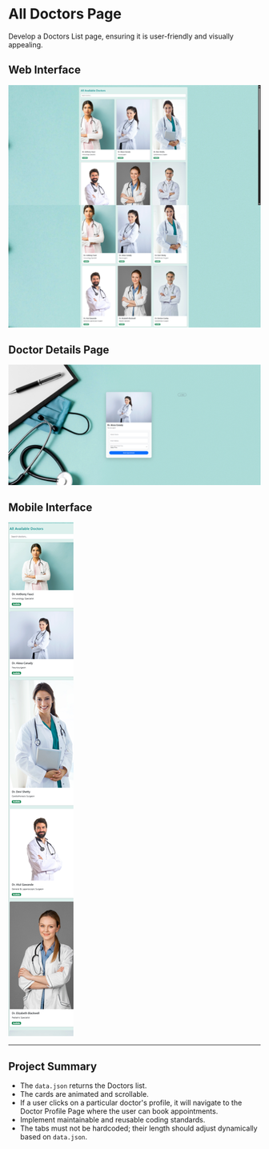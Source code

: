 # All Doctors Page

Develop a Doctors List page, ensuring it is user-friendly and visually appealing.

## Web Interface

![Doctor List](./public/assets/Images/DoctorListPage.png)

## Doctor Details Page

![Doctor Details Page](./public/assets/Images/DoctorDetailsPage.png)

## Mobile Interface

![Doctor List](./public/assets/Images/mobileView.png)

---

## Project Summary

- The `data.json` returns the Doctors list.
- The cards are animated and scrollable.
- If a user clicks on a particular doctor's profile, it will navigate to the Doctor Profile Page where the user can book appointments.
- Implement maintainable and reusable coding standards.
- The tabs must not be hardcoded; their length should adjust dynamically based on `data.json`.
